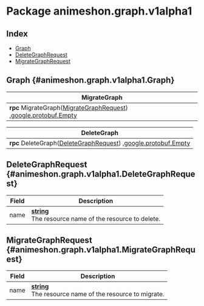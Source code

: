 # Package animeshon.graph.v1alpha1

## Index
- [Graph](#animeshon.graph.v1alpha1.Graph)
- [DeleteGraphRequest](#animeshon.graph.v1alpha1.DeleteGraphRequest)
- [MigrateGraphRequest](#animeshon.graph.v1alpha1.MigrateGraphRequest)

## Graph {#animeshon.graph.v1alpha1.Graph}

| MigrateGraph |
| --- |
| **rpc** MigrateGraph([MigrateGraphRequest](#animeshon.graph.v1alpha1.MigrateGraphRequest)) [.google.protobuf.Empty](#google.protobuf.Empty)<br/> |

| DeleteGraph |
| --- |
| **rpc** DeleteGraph([DeleteGraphRequest](#animeshon.graph.v1alpha1.DeleteGraphRequest)) [.google.protobuf.Empty](#google.protobuf.Empty)<br/> |

## DeleteGraphRequest {#animeshon.graph.v1alpha1.DeleteGraphRequest}

| Field | Description |
| --- | --- |
| name | **[ string](#string)**<br/>The resource name of the resource to delete. |
## MigrateGraphRequest {#animeshon.graph.v1alpha1.MigrateGraphRequest}

| Field | Description |
| --- | --- |
| name | **[ string](#string)**<br/>The resource name of the resource to migrate. |
